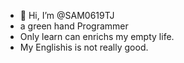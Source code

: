 - 👋 Hi, I’m @SAM0619TJ
- a green hand Programmer
- Only learn can enrichs my empty life.
- My Englishis is not really good.

<!---
SAM0619TJ/SAM0619TJ is a ✨ special ✨ repository because its `README.md` (this file) appears on your GitHub profile.
You can click the Preview link to take a look at your changes.
--->
